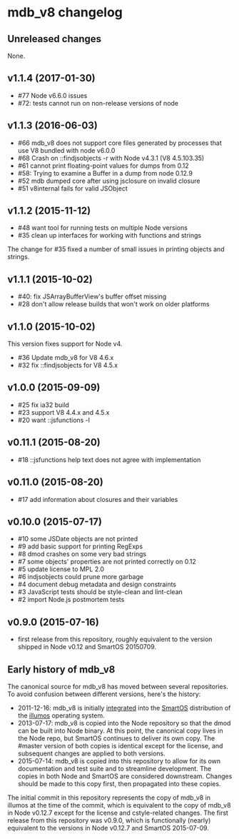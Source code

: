 <!--
    This Source Code Form is subject to the terms of the Mozilla Public
    License, v. 2.0. If a copy of the MPL was not distributed with this
    file, You can obtain one at http://mozilla.org/MPL/2.0/.
-->

<!--
    Copyright (c) 2015, Joyent, Inc.
-->

# mdb_v8 changelog

## Unreleased changes

None.

## v1.1.4 (2017-01-30)

* #77 Node v6.6.0 issues
* #72: tests cannot run on non-release versions of node

## v1.1.3 (2016-06-03)

* #66 mdb_v8 does not support core files generated by processes that use V8
  bundled with node v6.0.0
* #68 Crash on ::findjsobjects -r with Node v4.3.1 (V8 4.5.103.35)
* #61 cannot print floating-point values for dumps from 0.12
* #58: Trying to examine a Buffer in a dump from node 0.12.9
* #52 mdb dumped core after using jsclosure on invalid closure
* #51 v8internal fails for valid JSObject

## v1.1.2 (2015-11-12)

* #48 want tool for running tests on multiple Node versions
* #35 clean up interfaces for working with functions and strings

The change for #35 fixed a number of small issues in printing objects and
strings.

## v1.1.1 (2015-10-02)

* #40: fix JSArrayBufferView's buffer offset missing
* #28 don't allow release builds that won't work on older platforms

## v1.1.0 (2015-10-02)

This version fixes support for Node v4.

* #36 Update mdb\_v8 for V8 4.6.x
* #32 fix ::findjsobjects for V8 4.5.x

## v1.0.0 (2015-09-09)

* #25 fix ia32 build
* #23 support V8 4.4.x and 4.5.x
* #20 want ::jsfunctions -l

## v0.11.1 (2015-08-20)

* #18 ::jsfunctions help text does not agree with implementation

## v0.11.0 (2015-08-20)

* #17 add information about closures and their variables

## v0.10.0 (2015-07-17)

* #10 some JSDate objects are not printed
* #9 add basic support for printing RegExps
* #8 dmod crashes on some very bad strings
* #7 some objects' properties are not printed correctly on 0.12
* #5 update license to MPL 2.0
* #6 indjsobjects could prune more garbage
* #4 document debug metadata and design constraints
* #3 JavaScript tests should be style-clean and lint-clean
* #2 import Node.js postmortem tests

## v0.9.0 (2015-07-16)

* first release from this repository, roughly equivalent to
  the version shipped in Node v0.12 and SmartOS 20150709.


## Early history of mdb_v8

The canonical source for mdb\_v8 has moved between several repositories.  To
avoid confusion between different versions, here's the history:

* 2011-12-16: mdb\_v8 is initially [integrated](https://github.com/joyent/illumos-joyent/commit/48f2bcac10415ae79c34b6e8d8870a135b57a6c9)
  into the [SmartOS](https://smartos.org/) distribution of the
  [illumos](https://www.illumos.org/) operating system.
* 2013-07-17: mdb\_v8 is copied into the Node repository so that the dmod can
  be built into Node binary.  At this point, the canonical copy lives in the
  Node repo, but SmartOS continues to deliver its own copy.  The #master version
  of both copies is identical except for the license, and subsequent changes are
  applied to both versions.
* 2015-07-14: mdb\_v8 is copied into this repository to allow for its own
  documentation and test suite and to streamline development.  The copies in
  both Node and SmartOS are considered downstream.  Changes should be made to
  this copy first, then propagated into these copies.

The initial commit in this repository represents the copy of mdb\_v8 in illumos
at the time of the commit, which is equivalent to the copy of mdb\_v8 in Node
v0.12.7 except for the license and cstyle-related changes.  The first release
from this repository was v0.9.0, which is functionally (nearly) equivalent to
the versions in Node v0.12.7 and SmartOS 2015-07-09.
